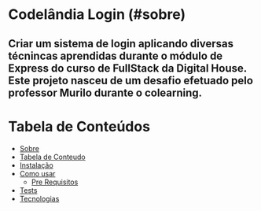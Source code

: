 # Codelândia Login (#sobre)

## Criar um sistema de login aplicando diversas técnincas aprendidas durante o módulo de Express do curso de FullStack da Digital House. Este projeto nasceu de um desafio efetuado pelo professor Murilo durante o colearning.

Tabela de Conteúdos
==========================
<!--ts-->
* [Sobre](#Sobre)
* [Tabela de Conteudo](#tabela-de-conteudo)
* [Instalação](#instalacao)
* [Como usar](#como-usar)
    * [Pre Requisitos](#pre-requisitos)
* [Tests](#testes)
* [Tecnologias](#tecnologias)